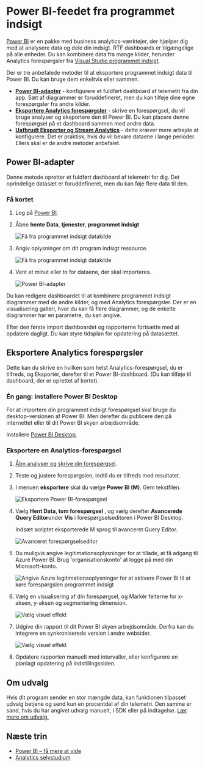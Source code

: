 <properties 
    pageTitle="Eksportere til Power BI fra programmet indsigt | Microsoft Azure" 
    description="Analytics forespørgsler kan vises i Power BI." 
    services="application-insights" 
    documentationCenter=""
    authors="noamben" 
    manager="douge"/>

<tags 
    ms.service="application-insights" 
    ms.workload="tbd" 
    ms.tgt_pltfrm="ibiza" 
    ms.devlang="na" 
    ms.topic="article" 
    ms.date="10/18/2016" 
    ms.author="awills"/>

# <a name="feed-power-bi-from-application-insights"></a>Power BI-feedet fra programmet indsigt

[Power BI](http://www.powerbi.com/) er en pakke med business analytics-værktøjer, der hjælper dig med at analysere data og dele din indsigt. RTF dashboards er tilgængelige på alle enheder. Du kan kombinere data fra mange kilder, herunder Analytics forespørgsler fra [Visual Studio programmet indsigt](app-insights-overview.md).

Der er tre anbefalede metoder til at eksportere programmet indsigt data til Power BI. Du kan bruge dem enkeltvis eller sammen.

* [**Power BI-adapter**](#power-pi-adapter) - konfigurere et fuldført dashboard af telemetri fra din app. Sæt af diagrammer er foruddefineret, men du kan tilføje dine egne forespørgsler fra andre kilder.
* [**Eksportere Analytics forespørgsler**](#export-analytics-queries) - skrive en forespørgsel, du vil bruge analyser og eksportere den til Power BI. Du kan placere denne forespørgsel på et dashboard sammen med andre data.
* [**Uafbrudt Eksporter og Stream Analytics**](app-insights-export-stream-analytics.md) - dette kræver mere arbejde at konfigurere. Det er praktisk, hvis du vil bevare dataene i lange perioder. Ellers skal er de andre metoder anbefalet.

## <a name="power-bi-adapter"></a>Power BI-adapter

Denne metode opretter et fuldført dashboard af telemetri for dig. Det oprindelige datasæt er foruddefineret, men du kan føje flere data til den.

### <a name="get-the-adapter"></a>Få kortet

1. Log på [Power BI](https://app.powerbi.com/).
2. Åbne **hente Data**, **tjenester**, **programmet indsigt**

    ![Få fra programmet indsigt datakilde](./media/app-insights-export-power-bi/power-bi-adapter.png)

3. Angiv oplysninger om dit program indsigt ressource.

    ![Få fra programmet indsigt datakilde](./media/app-insights-export-power-bi/azure-subscription-resource-group-name.png)

4. Vent et minut eller to for dataene, der skal importeres.

    ![Power BI-adapter](./media/app-insights-export-power-bi/010.png)


Du kan redigere dashboardet til at kombinere programmet indsigt diagrammer med de andre kilder, og med Analytics forespørgsler. Der er en visualisering galleri, hvor du kan få flere diagrammer, og de enkelte diagrammer har en parametre, du kan angive.

Efter den første import dashboardet og rapporterne fortsætte med at opdatere dagligt. Du kan styre tidsplan for opdatering på datasættet.


## <a name="export-analytics-queries"></a>Eksportere Analytics forespørgsler

Dette kan du skrive en hvilken som helst Analytics-forespørgsel, du er tilfreds, og Eksportér, derefter til et Power BI-dashboard. (Du kan tilføje til dashboard, der er oprettet af kortet).

### <a name="one-time-install-power-bi-desktop"></a>Én gang: installere Power BI Desktop

For at importere din programmet indsigt forespørgsel skal bruge du desktop-versionen af Power BI. Men derefter du publicere den på internettet eller til dit Power BI skyen arbejdsområde. 

Installere [Power BI Desktop](https://powerbi.microsoft.com/en-us/desktop/).

### <a name="export-an-analytics-query"></a>Eksportere en Analytics-forespørgsel

1. [Åbn analyser og skrive din forespørgsel](app-insights-analytics-tour.md).
2. Teste og justere forespørgslen, indtil du er tilfreds med resultatet.
3. I menuen **eksportere** skal du vælge **Power BI (M)**. Gem tekstfilen.

    ![Eksportere Power BI-forespørgsel](./media/app-insights-export-power-bi/analytics-export-power-bi.png)
4. Vælg **Hent Data, tom forespørgsel** , og vælg derefter **Avancerede Query Editor**under **Vis** i forespørgselseditoren i Power BI Desktop.


    Indsæt scriptet eksporterede M sprog til avanceret Query Editor.

    ![Avanceret forespørgselseditor](./media/app-insights-export-power-bi/power-bi-import-analytics-query.png)

5. Du muligvis angive legitimationsoplysninger for at tillade, at få adgang til Azure Power BI. Brug 'organisationskonto' at logge på med din Microsoft-konto.

    ![Angive Azure legitimationsoplysninger for at aktivere Power BI til at køre forespørgslen programmet indsigt](./media/app-insights-export-power-bi/power-bi-import-sign-in.png)

6. Vælg en visualisering af din forespørgsel, og Markér felterne for x-aksen, y-aksen og segmentering dimension.

    ![Vælg visuel effekt](./media/app-insights-export-power-bi/power-bi-analytics-visualize.png)

7. Udgive din rapport til dit Power BI skyen arbejdsområde. Derfra kan du integrere en synkroniserede version i andre websider.

    ![Vælg visuel effekt](./media/app-insights-export-power-bi/publish-power-bi.png)
 
8. Opdatere rapporten manuelt med intervaller, eller konfigurere en planlagt opdatering på indstillingssiden.


## <a name="about-sampling"></a>Om udvalg

Hvis dit program sender en stor mængde data, kan funktionen tilpasset udvalg betjene og send kun en procentdel af din telemetri. Den samme er sand, hvis du har angivet udvalg manuelt, i SDK eller på indtagelse. [Lær mere om udvalg.](app-insights-sampling.md)
 

## <a name="next-steps"></a>Næste trin

* [Power BI – få mere at vide](http://www.powerbi.com/learning/)
* [Analytics selvstudium](app-insights-analytics-tour.md)
